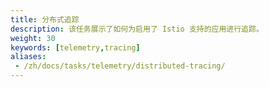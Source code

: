 ```yaml
---
title: 分布式追踪
description: 该任务展示了如何为启用了 Istio 支持的应用进行追踪。
weight: 30
keywords: [telemetry,tracing]
aliases:
 - /zh/docs/tasks/telemetry/distributed-tracing/
---
```

